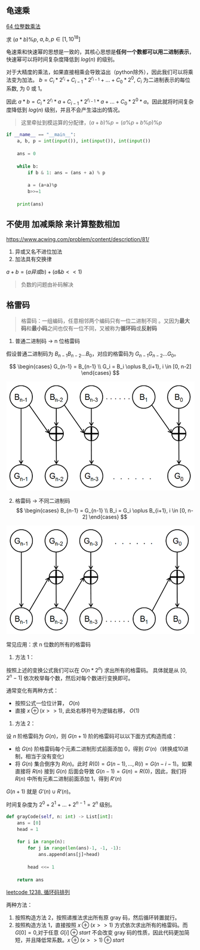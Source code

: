 
## 龟速乘
[64 位整数乘法](https://www.acwing.com/problem/content/92/)

求 $(a*b)\%p$, $a,b,p \in [1, 10^{18}]$

龟速乘和快速幂的思想是一致的，其核心思想是**任何一个数都可以用二进制表示**，快速幂可以将时间复杂度降低到 $log(n)$ 的级别。

对于大精度的乘法，如果直接相乘会导致溢出（python除外），因此我们可以将乘法变为加法。
$b = C_i*2^{r_i} + C_{i-1}*2^{r_{i-1}} + ... + C_0*2^{0}$, $C_i$ 为二进制表示的每位系数, 为 0 或 1。

因此 $a*b = C_i*2^{r_i}*a + C_{i-1}*2^{r_{i-1}}*a + ... + C_0*2^{0}*a$。因此就将时间复杂度降低到 $log(n)$ 级别，并且不会产生溢出的情况。

> 这里牵扯到模运算的分配律，$(a+b) \% p = (a \%p + b\%p)\%p$

```python
if __name__ == "__main__":
    a, b, p = int(input()), int(input()), int(input())

    ans = 0

    while b:
        if b & 1: ans = (ans + a) % p

        a = (a+a)%p
        b>>=1

    print(ans)
```


## 不使用 加减乘除 来计算整数相加
https://www.acwing.com/problem/content/description/81/

1. 异或又名不进位加法
2. 加法具有交换律

$a+b = (a 异或 b) + (a\&b<<1)$

> 负数的问题由补码解决


## 格雷码
> 格雷码：一组编码，任意相邻两个编码只有一位二进制不同
。又因为**最大码**和**最小码**之间也仅有一位不同，又被称为**循环码**或**反射码**

1. 普通二进制码 -> n 位格雷码

假设普通二进制码为 $B_{n-1}B_{n-2}...B_{0}$，对应的格雷码为 $G_{n-1}G_{n-2}...G_{0}$。

$$
\begin{cases}
G_{n-1} = B_{n-1} \\
G_i =  B_i \oplus B_{i+1}, i \in [0, n-2]
\end{cases}
$$

![](./../images/bit-operation/gray-1.png)

2. 格雷码 -> 不同二进制码
$$
\begin{cases}
B_{n-1} = G_{n-1} \\
B_i =  G_i \oplus B_{i+1}, i \in [0, n-2]
\end{cases}
$$

![](./../images/bit-operation/gray-2.png)


常见应用：求 n 位数的所有的格雷码

1. 方法 1：

按照上述的变换公式我们可以在 $O(n*2^n)$ 求出所有的格雷码。
具体就是从 $[0, 2^n-1]$ 依次枚举每个数，然后对每个数进行变换即可。

通常变化有两种方式：
- 按照公式一位位计算， $O(n)$
- 直接 $x \oplus (x>>1)$, 此处右移符号为逻辑右移， $O(1)$

1. 方法 2：

设 $n$ 阶格雷码为 $G(n)$，则 $G(n+1)$ 阶的格雷码可以以下面方式构造而成：
- 给 $G(n)$ 阶格雷码每个元素二进制形式前面添加 0，得到 $G'(n)$（转换成10进制，相当于没有变化）   
- 将 $G(n)$ 集合倒序为 $R(n)$。此时 $R(0) = G(n-1), ... ,R(i) = G(n-i-1)$。如果直接将 $R(n)$ 接到 $G(n)$ 后面会导致 $G(n-1) = G(n) = R(0)$，因此，我们将 $R(n)$ 中所有元素二进制前面添加 1，得到 $R'(n)$
  
$G(n+1)$ 就是 $G'(n) \cup R'(n)$。


时间复杂度为 $2^0 + 2^1 + ... +2^{n-1} = 2^n$ 级别。

```python
def grayCode(self, n: int) -> List[int]:
    ans = [0]
    head = 1

    for i in range(n):
        for j in range(len(ans)-1, -1, -1):
            ans.append(ans[j]+head)
        
        head <<= 1
    
    return ans
```

[leetcode 1238. 循环码排列
](https://leetcode-cn.com/problems/circular-permutation-in-binary-representation/)

两种方法：
1. 按照构造方法 2，按照递推法求出所有原 gray 码，然后循环转置就行。
2. 按照构造方法 1，直接按照 $x \oplus (x>>1)$ 方式依次求出所有的格雷码。而 $G[0] = 0$,对于任意 $G[i] \oplus start$ 不会改变 gray 码的性质，因此代码更加简短，并且降低常系数。$x \oplus (x>>1) \oplus start$